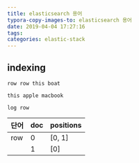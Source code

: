 ```yaml
---
title: elasticsearch 용어
typora-copy-images-to: elasticsearch 용어
date: 2019-04-04 17:27:16
tags:
categories: elastic-stack
---
```


## indexing

```
row row this boat
```

```
this apple macbook
```

```
log row
```

| 단어 | doc  | positions |
| ---- | ---- | --------- |
| row  | 0    | [0, 1]    |
|      | 1    | [0]       |

